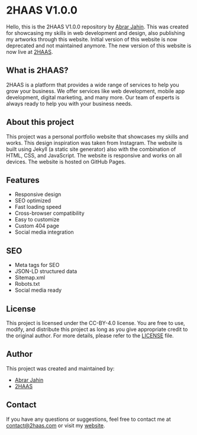 # 2HAAS V1.0.0

Hello, this is the 2HAAS V1.0.0 repository by [Abrar Jahin](https://ajpalok.github.io/). This was created for showcasing my skills in web development and design, also publishing my artworks through this website. Initial version of this website is now deprecated and not maintained anymore. The new version of this website is now live at [2HAAS](https://2haas.com).

## What is 2HAAS?

2HAAS is a platform that provides a wide range of services to help you grow your business. We offer services like web development, mobile app development, digital marketing, and many more. Our team of experts is always ready to help you with your business needs.

## About this project

This project was a personal portfolio website that showcases my skills and works. This design inspiration was taken from Instagram. The website is built using Jekyll (a static site generator) also with the combination of HTML, CSS, and JavaScript. The website is responsive and works on all devices. The website is hosted on GitHub Pages.

## Features

- Responsive design
- SEO optimized
- Fast loading speed
- Cross-browser compatibility
- Easy to customize
- Custom 404 page
- Social media integration

## SEO

- Meta tags for SEO
- JSON-LD structured data
- Sitemap.xml
- Robots.txt
- Social media ready

## License

This project is licensed under the CC-BY-4.0 license. You are free to use, modify, and distribute this project as long as you give appropriate credit to the original author. For more details, please refer to the [LICENSE](LICENSE) file.

## Author

This project was created and maintained by:

- [Abrar Jahin](https://ajpalok.github.io/)
- [2HAAS](https://2haas.com)

## Contact

If you have any questions or suggestions, feel free to contact me at [contact@2haas.com](mailto:contact@2haas.com) or visit my [website](https://ajpalok.github.io/).
